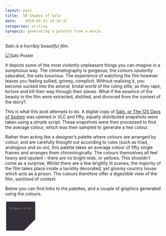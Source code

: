 ```yaml
---
layout: post
title:  50 Shades of Salo 
date:    2019-01-31 19:24:37 
categories: writing
synopsis: generating a palette from a movie.
---
```


_Salo is a horribly beautiful film._

![Salo Poster]({{site.url}}/images/Salo_Poster.png)


It depicts some of the most violently unpleasant things you can imagine in a sumptuous way.  The cimenatography is gorgeous, the colours opulently saturated, the sets luxurious.  The experience of watching the film however leaves you feeling sullied, grimey, complicit.  Without realising it, you become sucked into the amoral, brutal world of the ruling elite, as they rape, torture and kill their way through their slaves.  What if the essence of the beauty in the film were extracted, distilled, and divorced from the context of the story?.  

This is what this post attempts to do. A digital copy of [Salo, or The 120 Days of Sodom](http://www.bfi.org.uk/distribution/salo_or_the_120_days_of_sodom%C2%A0) was opened in VLC and fifty, equally distributed snapshots were taken using a simple script.  These snapshots were then processed to find the average colour, which was then sampled to generate a hex colour.

Rather than acting like a designer’s palette where colours are arranged by colour, and are carefully thought out according to rules (such as triad, analogous and so on), this palette takes an average colour of fifty single frames and arranges them chronologically.  The colours themselves all feel heavy and opulent - there are no bright reds, or yellows.  This shouldn't come as a surprise; Whilst there are a few brightly lit scenes, the majority of the film takes place inside a lavishly decorated, yet gloomy country house which acts as a prison.  The colours therefore offer a digestible view of the film, sanitised of context.

Below you can find links to the palettes, and a couple of graphics generated using the colours.

[<img src="/images/salo_blog.png" width="100">]({{site.url}}/uploads/50SOS.tar.gz)
